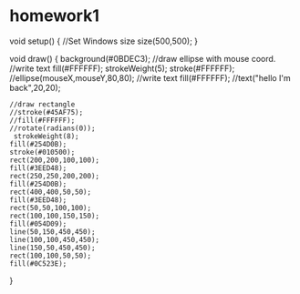 # homework1
void setup() {
  //Set Windows size
  size(500,500);
}

void draw() {
  background(#0BDEC3);
   //draw ellipse with mouse coord.
  //write text
  fill(#FFFFFF);
  strokeWeight(5);
  stroke(#FFFFFF);
   //ellipse(mouseX,mouseY,80,80);
   //write text
   fill(#FFFFFF);
    //text("hello I'm back",20,20);
   
    //draw rectangle
    //stroke(#45AF75);
    //fill(#FFFFFF);
    //rotate(radians(0));
     strokeWeight(8);    
    fill(#254D0B);
    stroke(#010500);
    rect(200,200,100,100);
    fill(#3EED48);
    rect(250,250,200,200);
    fill(#254D0B);
    rect(400,400,50,50); 
    fill(#3EED48);
    rect(50,50,100,100);
    rect(100,100,150,150);
    fill(#054D09);
    line(50,150,450,450);
    line(100,100,450,450);
    line(150,50,450,450);
    rect(100,100,50,50);
    fill(#0C523E);
  
}
